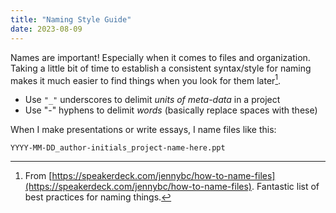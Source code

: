 ```yaml
---
title: "Naming Style Guide"
date: 2023-08-09
---
```


Names are important! Especially when it comes to files and organization. Taking a little bit of time to establish a consistent syntax/style for naming makes it much easier to find things when you look for them later[^jennybc].

- Use `"_"` underscores to delimit *units of meta-data* in a project
- Use "-" hyphens to delimit *words* (basically replace spaces with these)

When I make presentations or write essays, I name files like this:

```
YYYY-MM-DD_author-initials_project-name-here.ppt
```

[^jennybc]: From [https://speakerdeck.com/jennybc/how-to-name-files](https://speakerdeck.com/jennybc/how-to-name-files). Fantastic list of best practices for naming things.